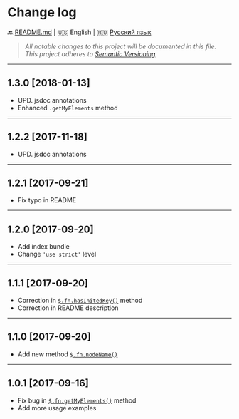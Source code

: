 # Change log

:back: [README.md](./README.md) 
|
:us: English
|
:ru: [Русский язык](./CHANGELOG-RU.md)

> _All notable changes to this project will be documented in this file._  
> _This project adheres to [Semantic Versioning](http://semver.org/)._

---

## 1.3.0 [2018-01-13]

- UPD. jsdoc annotations
- Enhanced `.getMyElements` method

---

## 1.2.2 [2017-11-18]

- UPD. jsdoc annotations

---

## 1.2.1 [2017-09-21]

- Fix typo in README

---

## 1.2.0 [2017-09-20]

- Add index bundle 
- Change `'use strict'` level

---

## 1.1.1 [2017-09-20]

- Correction in [`$.fn.hasInitedKey()`](./README.md#fnhasinitedkey-key--setkey) method 
- Correction in README description

---

## 1.1.0 [2017-09-20]

- Add new method [`$.fn.nodeName()`](./README.md#fnnodename-)

---

## 1.0.1 [2017-09-16]

- Fix bug in [`$.fn.getMyElements()`](./README.md#fngetmyelements-datakey-selector--direction-notself) method
- Add more usage examples
